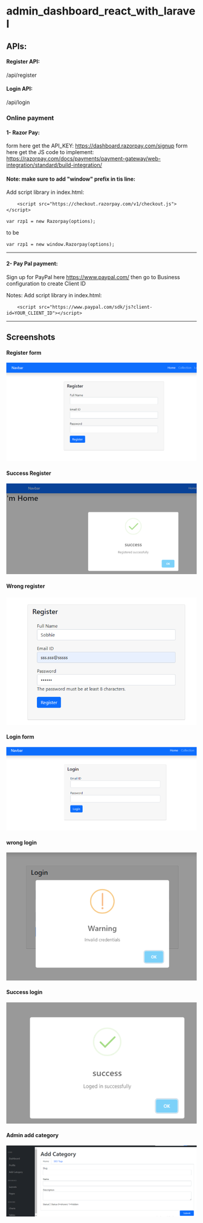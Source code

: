 # admin_dashboard_react_with_laravel

## APIs:
#### Register API:
/api/register

#### Login API:
/api/login

### Online payment
#### 1- Razor Pay:
form here get the API_KEY: https://dashboard.razorpay.com/signup
form here get the JS code to implement: https://razorpay.com/docs/payments/payment-gateway/web-integration/standard/build-integration/

#### Note: make sure to add "window" prefix in tis line:
Add script library in index.html:
```
    <script src="https://checkout.razorpay.com/v1/checkout.js"></script>
```
```
var rzp1 = new Razorpay(options);
```
to be
```
var rzp1 = new window.Razorpay(options);
```
<hr/>

#### 2- Pay Pal payment:
Sign up for PayPal here https://www.paypal.com/
then go to Business configuration to create Client ID

Notes:
Add script library in index.html:
```
    <script src="https://www.paypal.com/sdk/js?client-id=YOUR_CLIENT_ID"></script>
```


<hr/>

#####
## Screenshots

#### Register form
<img src="/screenshots/Register.png">

#### Success Register
<img src="/screenshots/success register.png">

#### Wrong register
<img src="/screenshots/validation error.png">

#### Login form
<img src="/screenshots/Login.png">

#### wrong login
<img src="/screenshots/Login wrong email or password.png">

#### Success login
<img src="/screenshots/Success login.png">

#### Admin add category
<img src="/screenshots/Admin_add_category.png">
